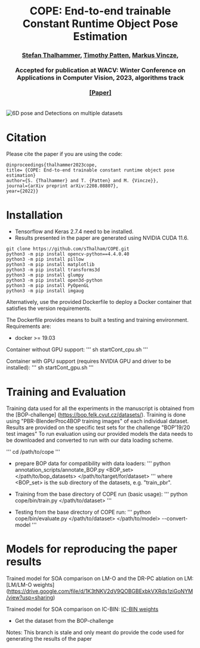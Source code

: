 <h1 align="center">
COPE: End-to-end trainable Constant Runtime Object Pose Estimation
</h1>

<div align="center">
<h3>
<a href="https://github.com/sThalham">Stefan Thalhammer</a>,
<a href="https://github.com/tpatten">Timothy Patten</a>,
<a href="http://github.com/v4r-tuwien">Markus Vincze</a>,
<br>
<br>
Accepted for publication at WACV: Winter Conference on Applications in Computer Vision, 2023, algorithms track
<br>
<br>
<a href="https://arxiv.org/pdf/2208.08807.pdf">[Paper]</a>
<br>
<br>
</h3>
</div>

![6D pose and Detections on multiple datasets](images/hl_mult_data.png)

# Citation
Please cite the paper if you are using the code:

```
@inproceedings{thalhammer2023cope,
title= {COPE: End-to-end trainable constant runtime object pose estimation}
author={S. {Thalhammer} and T. {Patten} and M. {Vincze}},
journal={arXiv preprint arXiv:2208.08807},
year={2022}}
```

# Installation

- Tensorflow and Keras 2.7.4 need to be installed. 
- Results presented in the paper are generated using NVIDIA CUDA 11.6.


```
git clone https://github.com/sThalham/COPE.git
python3 -m pip install opencv-python==4.4.0.40
python3 -m pip install pillow
python3 -m pip install matplotlib
python3 -m pip install transforms3d
python3 -m pip install glumpy
python3 -m pip install open3d-python
python3 -m pip install PyOpenGL
python3 -m pip install imgaug
```

Alternatively, use the provided Dockerfile to deploy a Docker container that satisfies the version requirements.

The Dockerfile provides means to built a testing and training environment.
Requirements are:
 - docker >= 19.03

Container without GPU support:
'''
sh startCont\_cpu.sh
'''

Container with GPU support (requires NVIDIA GPU and driver to be installed):
'''
sh startCont\_gpu.sh
'''

# Training and Evaluation

Training data used for all the experiments in the manuscript is obtained from the [BOP-challenge] (https://bop.felk.cvut.cz/datasets/). Training is done using "PBR-BlenderProc4BOP training images" of each individual dataset. Results are provided on the specific test sets for the challenge "BOP'19/20 test images"
To run evaluation using our provided models the data needs to be downloaded and converted to run with our data loading scheme.

'''
cd /path/to/cope
'''

- prepare BOP data for compatibility with data loaders:
'''
python annotation\_scripts/annotate\_BOP.py <BOP_set> </path/to/bop_datasets> </path/to/target/for/dataset>
'''
where <BOP_set> is the sub directory of the datasets, e.g. "train\_pbr".

- Training
from the base directory of COPE run (basic usage):
'''
python cope/bin/train.py <dataset> </path/to/dataset>
'''

- Testing
from the base directory of COPE run:
'''
python cope/bin/evaluate.py <dataset> </path/to/dataset> </path/to/model> --convert-model
'''

# Models for reproducing the paper results

Trained model for SOA comparison on LM-O and the DR-PC ablation on LM:
[LM/LM-O weights] (https://drive.google.com/file/d/1K3tNKV2dV9QOBGBExbkVXRds1ziGoNYM/view?usp=sharing)

Trained model for SOA comparison on IC-BIN:
[IC-BIN weights](https://drive.google.com/file/d/13RoRxlIopBUHMeg0enHJSDsmB2sQocEG/view?usp=sharing)

- Get the dataset from the BOP-challenge


Notes:
This branch is stale and only meant do provide the code used for generating the results of the paper
